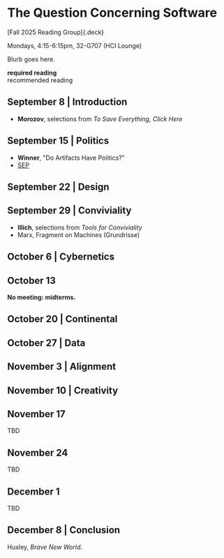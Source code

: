# The Question Concerning Software
[Fall 2025 Reading Group]{.deck}
<title>Reading Group: The Question Concerning Software</title>

Mondays, 4:15-6:15pm, 32-G707 (HCI Lounge)

<!--
> "Insert a good Heidegger quote here"

[Heidegger, "The Question Concerning Technology"]{.cite}
-->

Blurb goes here.

**required reading**\
recommended reading

## September 8 | Introduction
- **Morozov**, selections from _To Save Everything, Click Here_

## September 15 | Politics
- **Winner**, "Do Artifacts Have Politics?"
- [SEP](https://plato.stanford.edu/entries/technology/)

## September 22 | Design

## September 29 | Conviviality
- **Illich**, selections from _Tools for Conviviality_
- Marx, Fragment on Machines (Grundrisse)

## October 6 | Cybernetics

## October 13
**No meeting: midterms.**

## October 20 | Continental

## October 27 | Data

## November 3 | Alignment

## November 10 | Creativity

## November 17
TBD

## November 24
TBD

## December 1
TBD

## December 8 | Conclusion
Huxley, _Brave New World_.

